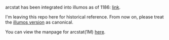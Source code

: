 arcstat has been integrated into illumos as of 1186:
<a href="https://github.com/illumos/illumos-gate/commit/d0054224e0ba320a05d1c27de508dc5224ff99d1">link</a>.

I'm leaving this repo here for historical reference.
From now on, please treat the 
[illumos version](https://github.com/illumos/illumos-gate/blob/master/usr/src/cmd/stat/arcstat/arcstat.pl) 
as canonical.

You can view the manpage for arcstat(1M) [here](https://smartos.org/man/1m/arcstat).
